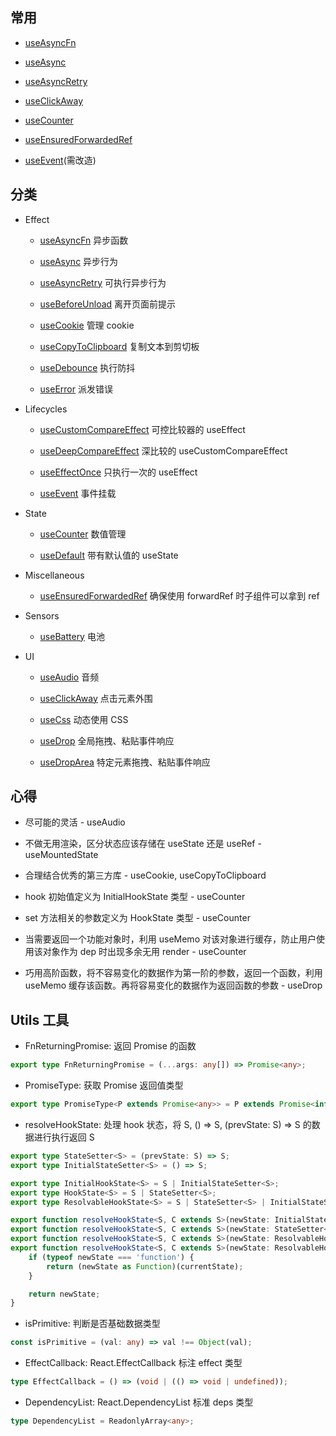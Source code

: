 ## 常用

- [useAsyncFn](./docs/useAsyncFn.md)

- [useAsync](./docs/useAsync.md)

- [useAsyncRetry](./docs/useAsyncRetry.md)

- [useClickAway](./docs/useClickAway.md)

- [useCounter](./docs/useCounter.md)

- [useEnsuredForwardedRef](./docs/useEnsuredForwardedRef.md)

- [useEvent](./docs/useEvent.md)(需改造)

## 分类

- Effect

    - [useAsyncFn](./docs/useAsyncFn.md) 异步函数

    - [useAsync](./docs/useAsync.md) 异步行为

    - [useAsyncRetry](./docs/useAsyncRetry.md) 可执行异步行为

    - [useBeforeUnload](./docs/useBeforeUnload.md) 离开页面前提示

    - [useCookie](./docs/useCookie.md) 管理 cookie

    - [useCopyToClipboard](./docs/useCopyToClipboard.md) 复制文本到剪切板

    - [useDebounce](./docs/useDebounce.md) 执行防抖

    - [useError](./docs/useError.md) 派发错误

- Lifecycles

    - [useCustomCompareEffect](./docs/useCustomCompareEffect.md) 可控比较器的 useEffect

    - [useDeepCompareEffect](./docs/useDeepCompareEffect.md) 深比较的 useCustomCompareEffect

    - [useEffectOnce](./docs/useEffectOnce.md) 只执行一次的 useEffect

    - [useEvent](./docs/useEvent.md) 事件挂载

- State

    - [useCounter](./docs/useCounter.md) 数值管理

    - [useDefault](./docs/useDefault.md) 带有默认值的 useState

- Miscellaneous

    - [useEnsuredForwardedRef](./docs/useEnsuredForwardedRef.md) 确保使用 forwardRef 时子组件可以拿到 ref

- Sensors

    - [useBattery](./docs/useBattery.md) 电池

- UI

    - [useAudio](./docs/useAudio.md) 音频

    - [useClickAway](./docs/useClickAway.md) 点击元素外围

    - [useCss](./docs/useCss.md) 动态使用 CSS

    - [useDrop](./docs/useDrop.md) 全局拖拽、粘贴事件响应

    - [useDropArea](./docs/useDropArea.md) 特定元素拖拽、粘贴事件响应

## 心得

- 尽可能的灵活 - useAudio

- 不做无用渲染，区分状态应该存储在 useState 还是 useRef - useMountedState

- 合理结合优秀的第三方库 - useCookie, useCopyToClipboard

- hook 初始值定义为 InitialHookState 类型 - useCounter

- set 方法相关的参数定义为 HookState 类型 - useCounter

- 当需要返回一个功能对象时，利用 useMemo 对该对象进行缓存，防止用户使用该对象作为 dep 时出现多余无用 render - useCounter

- 巧用高阶函数，将不容易变化的数据作为第一阶的参数，返回一个函数，利用 useMemo 缓存该函数。再将容易变化的数据作为返回函数的参数 - useDrop

## Utils 工具

- FnReturningPromise: 返回 Promise 的函数
```ts
export type FnReturningPromise = (...args: any[]) => Promise<any>;
```

- PromiseType: 获取 Promise 返回值类型
```ts
export type PromiseType<P extends Promise<any>> = P extends Promise<infer T> ? T : never;
```

- resolveHookState: 处理 hook 状态，将 S, () => S, (prevState: S) => S 的数据进行执行返回 S
```ts
export type StateSetter<S> = (prevState: S) => S;
export type InitialStateSetter<S> = () => S;

export type InitialHookState<S> = S | InitialStateSetter<S>;
export type HookState<S> = S | StateSetter<S>;
export type ResolvableHookState<S> = S | StateSetter<S> | InitialStateSetter<S>;

export function resolveHookState<S, C extends S>(newState: InitialStateSetter<S>): S;
export function resolveHookState<S, C extends S>(newState: StateSetter<S>, currentState: C): S;
export function resolveHookState<S, C extends S>(newState: ResolvableHookState<S>, currentState?: C): S;
export function resolveHookState<S, C extends S>(newState: ResolvableHookState<S>, currentState?: C): S {
    if (typeof newState === 'function') {
        return (newState as Function)(currentState);
    }

    return newState;
}
```

- isPrimitive: 判断是否基础数据类型

```ts
const isPrimitive = (val: any) => val !== Object(val);
```

- EffectCallback: React.EffectCallback 标注 effect 类型

```ts
type EffectCallback = () => (void | (() => void | undefined));
```

- DependencyList: React.DependencyList 标准 deps 类型

```ts
type DependencyList = ReadonlyArray<any>;
```
